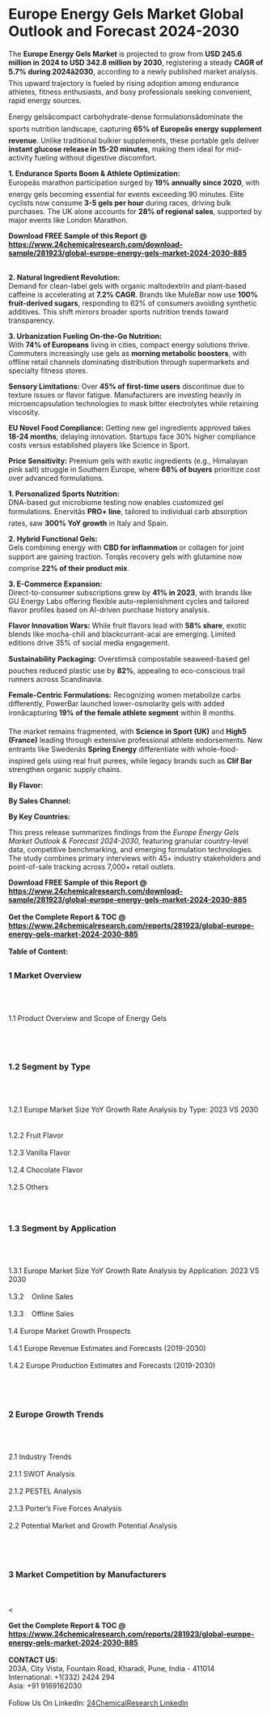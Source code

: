 <h1>Europe Energy Gels Market Global Outlook and Forecast 2024-2030</h1><p>The <strong>Europe Energy Gels Market</strong> is projected to grow from <strong>USD 245.6 million in 2024 to USD 342.8 million by 2030</strong>, registering a steady <strong>CAGR of 5.7% during 2024â2030</strong>, according to a newly published market analysis. This upward trajectory is fueled by rising adoption among endurance athletes, fitness enthusiasts, and busy professionals seeking convenient, rapid energy sources.</p><p>Energy gelsâcompact carbohydrate-dense formulationsâdominate the sports nutrition landscape, capturing <strong>65% of Europeâs energy supplement revenue</strong>. Unlike traditional bulkier supplements, these portable gels deliver <strong>instant glucose release in 15-20 minutes</strong>, making them ideal for mid-activity fueling without digestive discomfort.</p><p><strong>1. Endurance Sports Boom &amp; Athlete Optimization:</strong><br>
Europeâs marathon participation surged by <strong>19% annually since 2020</strong>, with energy gels becoming essential for events exceeding 90 minutes. Elite cyclists now consume <strong>3-5 gels per hour</strong> during races, driving bulk purchases. The UK alone accounts for <strong>28% of regional sales</strong>, supported by major events like London Marathon.</p><div><b>Download FREE Sample of this Report @ 
            <a href="https://www.24chemicalresearch.com/download-sample/281923/global-europe-energy-gels-market-2024-2030-885">
            https://www.24chemicalresearch.com/download-sample/281923/global-europe-energy-gels-market-2024-2030-885</a></b></div><br><p><strong>2. Natural Ingredient Revolution:</strong><br>
Demand for clean-label gels with organic maltodextrin and plant-based caffeine is accelerating at <strong>7.2% CAGR</strong>. Brands like MuleBar now use <strong>100% fruit-derived sugars</strong>, responding to 62% of consumers avoiding synthetic additives. This shift mirrors broader sports nutrition trends toward transparency.</p><p><strong>3. Urbanization Fueling On-the-Go Nutrition:</strong><br>
With <strong>74% of Europeans</strong> living in cities, compact energy solutions thrive. Commuters increasingly use gels as <strong>morning metabolic boosters</strong>, with offline retail channels dominating distribution through supermarkets and specialty fitness stores.</p><p><strong>Sensory Limitations:</strong> Over <strong>45% of first-time users</strong> discontinue due to texture issues or flavor fatigue. Manufacturers are investing heavily in microencapsulation technologies to mask bitter electrolytes while retaining viscosity.</p><p><strong>EU Novel Food Compliance:</strong> Getting new gel ingredients approved takes <strong>18-24 months</strong>, delaying innovation. Startups face 30% higher compliance costs versus established players like Science in Sport.</p><p><strong>Price Sensitivity:</strong> Premium gels with exotic ingredients (e.g., Himalayan pink salt) struggle in Southern Europe, where <strong>68% of buyers</strong> prioritize cost over advanced formulations.</p><p><strong>1. Personalized Sports Nutrition:</strong><br>
DNA-based gut microbiome testing now enables customized gel formulations. Enervitâs <strong>PRO+ line</strong>, tailored to individual carb absorption rates, saw <strong>300% YoY growth</strong> in Italy and Spain.</p><p><strong>2. Hybrid Functional Gels:</strong><br>
Gels combining energy with <strong>CBD for inflammation</strong> or collagen for joint support are gaining traction. Torqâs recovery gels with glutamine now comprise <strong>22% of their product mix</strong>.</p><p><strong>3. E-Commerce Expansion:</strong><br>
Direct-to-consumer subscriptions grew by <strong>41% in 2023</strong>, with brands like GU Energy Labs offering flexible auto-replenishment cycles and tailored flavor profiles based on AI-driven purchase history analysis.</p><p><strong>Flavor Innovation Wars:</strong> While fruit flavors lead with <strong>58% share</strong>, exotic blends like mocha-chili and blackcurrant-acai are emerging. Limited editions drive 35% of social media engagement.</p><p><strong>Sustainability Packaging:</strong> Overstimsâ compostable seaweed-based gel pouches reduced plastic use by <strong>82%</strong>, appealing to eco-conscious trail runners across Scandinavia.</p><p><strong>Female-Centric Formulations:</strong> Recognizing women metabolize carbs differently, PowerBar launched lower-osmolarity gels with added ironâcapturing <strong>19% of the female athlete segment</strong> within 8 months.</p><p>The market remains fragmented, with <strong>Science in Sport (UK)</strong> and <strong>High5 (France)</strong> leading through extensive professional athlete endorsements. New entrants like Swedenâs <strong>Spring Energy</strong> differentiate with whole-food-inspired gels using real fruit purees, while legacy brands such as <strong>Clif Bar</strong> strengthen organic supply chains.</p><p><strong>By Flavor:</strong></p><p><strong>By Sales Channel:</strong></p><p><strong>By Key Countries:</strong></p><p>This press release summarizes findings from the <em>Europe Energy Gels Market Outlook &amp; Forecast 2024-2030</em>, featuring granular country-level data, competitive benchmarking, and emerging formulation technologies. The study combines primary interviews with 45+ industry stakeholders and point-of-sale tracking across 7,000+ retail outlets.</p><div><b>Download FREE Sample of this Report @ 
            <a href="https://www.24chemicalresearch.com/download-sample/281923/global-europe-energy-gels-market-2024-2030-885">
            https://www.24chemicalresearch.com/download-sample/281923/global-europe-energy-gels-market-2024-2030-885</a></b></div><br><div><b>Get the Complete Report & TOC @ 
            <a href="https://www.24chemicalresearch.com/reports/281923/global-europe-energy-gels-market-2024-2030-885">
            https://www.24chemicalresearch.com/reports/281923/global-europe-energy-gels-market-2024-2030-885</a></b></div><br>
            <b>Table of Content:</b><p><h2><span style="font-size:16px"><strong>1 Market Overview&nbsp;&nbsp; &nbsp;</strong></span></h2><br />
<br />
<p>1.1 Product Overview and Scope of Energy Gels&nbsp;</p><br />
<br />
<h2><strong><span style="font-size:16px">1.2 Segment by Type&nbsp;&nbsp; &nbsp;</span></strong></h2><br />
<br />
<p>1.2.1 Europe Market Size YoY Growth Rate Analysis by Type: 2023 VS 2030&nbsp;&nbsp; &nbsp;<br /><br />
1.2.2 Fruit Flavor&nbsp;&nbsp; &nbsp;<br /><br />
1.2.3 Vanilla Flavor<br /><br />
1.2.4 Chocolate Flavor<br /><br />
1.2.5 Others<br /><br />
<br />
<h2><span style="font-size:16px"><strong>1.3 Segment by Application&nbsp;&nbsp;</strong></span></h2><br />
<br />
<p>1.3.1 Europe Market Size YoY Growth Rate Analysis by Application: 2023 VS 2030&nbsp;&nbsp; &nbsp;<br /><br />
1.3.2&nbsp;&nbsp; &nbsp;Online Sales<br /><br />
1.3.3&nbsp;&nbsp; &nbsp;Offline Sales<br /><br />
1.4 Europe Market Growth Prospects&nbsp;&nbsp; &nbsp;<br /><br />
1.4.1 Europe Revenue Estimates and Forecasts (2019-2030)&nbsp;&nbsp; &nbsp;<br /><br />
1.4.2 Europe Production Estimates and Forecasts (2019-2030)&nbsp;&nbsp;</p><br />
<br />
<h2><span style="font-size:16px"><strong>2 Europe Growth Trends&nbsp;&nbsp; &nbsp;</strong></span></h2><br />
<br />
<p>2.1 Industry Trends&nbsp;&nbsp; &nbsp;<br /><br />
2.1.1 SWOT Analysis&nbsp;&nbsp; &nbsp;<br /><br />
2.1.2 PESTEL Analysis&nbsp;&nbsp; &nbsp;<br /><br />
2.1.3 Porter&rsquo;s Five Forces Analysis&nbsp;&nbsp; &nbsp;<br /><br />
2.2 Potential Market and Growth Potential Analysis&nbsp;&nbsp; &nbsp;</p><br />
<br />
<h2><span style="font-size:16px"><strong>3 Market Competition by Manufacturers&nbsp;&nbsp; </strong> </span></h2><br />
<br />
<</p><div><b>Get the Complete Report & TOC @ 
            <a href="https://www.24chemicalresearch.com/reports/281923/global-europe-energy-gels-market-2024-2030-885">
            https://www.24chemicalresearch.com/reports/281923/global-europe-energy-gels-market-2024-2030-885</a></b></div><br><b>CONTACT US:</b><br>
            203A, City Vista, Fountain Road, Kharadi, Pune, India - 411014<br>
            International: +1(332) 2424 294<br>
            Asia: +91 9169162030 <br><br>
            Follow Us On LinkedIn: <a href="https://www.linkedin.com/company/24chemicalresearch/">24ChemicalResearch LinkedIn</a>